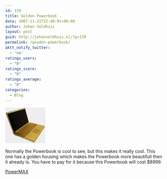 ```yaml
---
id: 139
title: Golden Powerbook
date: 2007-11-21T22:40:01+00:00
author: Johan Veldhuis
layout: post
guid: http://johanveldhuis.nl/?p=139
permalink: /gouden-powerbook/
aktt_notify_twitter:
  - 'no'
ratings_users:
  - "0"
ratings_score:
  - "0"
ratings_average:
  - "0"
categories:
  - Blog
---
```

[![Gouden Powerbook](/wp-content/uploads/2008/03/powerbook.thumbnail.jpg)](/wp-content/uploads/2008/03/powerbook.jpg "Gouden Powerbook")

Normally the Powerbook is cool to see, but this makes it really cool. This one has a golden housing which makes the Powerbook more beautifull then it already is. You have to pay for it because this Powerbook will cost $8999.

<a title="PowerMAX" href="http://www.powermax.com/parts/show/ma896ll__a-gdd" target="_blank">PowerMAX</a>